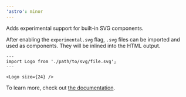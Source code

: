 ```yaml
---
'astro': minor
---
```


Adds experimental support for built-in SVG components.

After enabling the `experimental.svg` flag, `.svg` files can be imported and used as components. They will be inlined into the HTML output.

```astro
---
import Logo from './path/to/svg/file.svg';
---

<Logo size={24} />
```

To learn more, check out [the documentation](https://docs.astro.build/reference/configuration-reference/#experimentalsvg).
